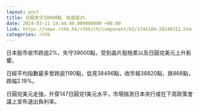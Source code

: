 ```yaml
---
layout: post
title: 日股失守39000點　低收逾2%
date: 2024-03-11 14:44:49.000000000 +08:00
link: https://news.rthk.hk/rthk/ch/component/k2/1744104-20240311.htm
categories: rthk
---
```


日本股市收市跌逾2%，失守39000點，受到晶片股拖累以及日圓兌美元上升影響。

日經平均指數最多曾跌逾1190點，低見38496點，收市報38820點，跌868點，跌幅2.19%。

日圓兌美元走強，升穿147日圓兌1美元水平，市場揣測日本央行或在下周政策會議上宣布退出負利率。
